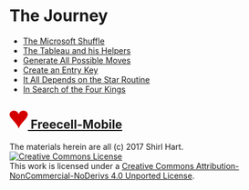# The Journey

* [The Microsoft Shuffle](shuffle.md)
* [The Tableau and his Helpers](tableau.md)
* [Generate All Possible Moves](gen.md) 
* [Create an Entry Key](entry.md)
* [It All Depends on the Star Routine](star.md)
* [In Search of the Four Kings](solution.md)

<a href="http://freecell-mobile.appspot.com/"><img src="i/favicon.png" width=32 height=32 alt="Freecell Mobile">&nbsp;Freecell-Mobile</a>
---

The materials herein are all (c) 2017 Shirl Hart.<br /><a rel="license" href="http://creativecommons.org/licenses/by-nc-nd/4.0/"><img alt="Creative Commons License" style="border-width:0" src="https://i.creativecommons.org/l/by-nc-nd/4.0/88x31.png" /></a><br />This work is licensed under a <a rel="license" href="http://creativecommons.org/licenses/by-nc-nd/4.0/">Creative Commons Attribution-NonCommercial-NoDerivs 4.0 Unported License</a>.
